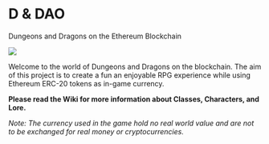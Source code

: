 # D & DAO
Dungeons and Dragons on the Ethereum Blockchain 

![](https://i.imgur.com/4BznZ0r.gif)

Welcome to the world of Dungeons and Dragons on the blockchain. The aim of this project is to create a fun an enjoyable RPG experience 
while using Ethereum ERC-20 tokens as in-game currency.

<b> Please read the Wiki for more information about Classes, Characters, and Lore.</b>

<i> Note: The currency used in the game hold no real world value and are not to be exchanged for real money or cryptocurrencies. </i>

